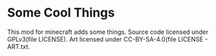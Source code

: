  # Some Cool Things
This mod for minecraft adds some things.
Source code licensed under GPLv3(file LICENSE). Art licensed under CC-BY-SA-4.0(file LICENSE - ART.txt.
